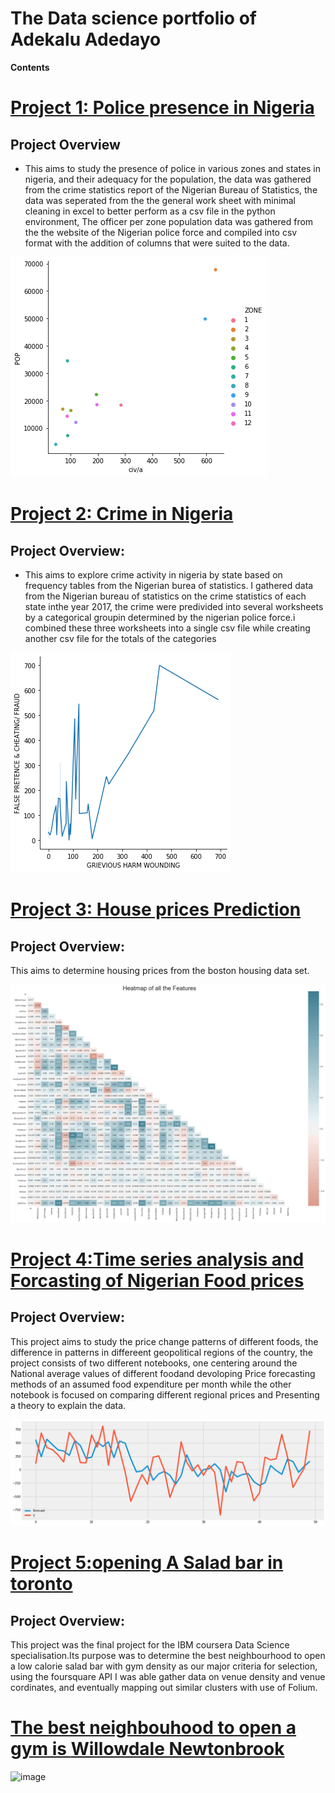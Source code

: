 
# The Data science portfolio of Adekalu Adedayo

**Contents**

# [**Project 1: Police presence in Nigeria**](https://github.com/vervainalthor/Exploring-Nigeria-through-data)

## **Project Overview** 
* This aims to study the presence of police in various zones and states in nigeria, and their adequacy for the population, the data was gathered from the crime statistics report of the Nigerian Bureau of Statistics, the data was seperated from the the general work sheet with minimal cleaning in excel to better perform as a csv file in the python environment, The officer per zone population data was gathered from the the website of the Nigerian police force and compiled into csv format with the addition of columns that were suited to the data.

<img src ="images/police%20image.png"/>


# [**Project 2: Crime in Nigeria**](https://github.com/vervainalthor/Exploring-Nigeria-through-data)

## **Project Overview:**
* This aims to explore crime activity in nigeria by state based on frequency tables from the Nigerian burea of statistics. I gathered data from the Nigerian bureau of statistics on the crime statistics of each state inthe year 2017, the crime were predivided into several worksheets by a categorical groupin determined by the nigerian police force.i combined these three worksheets into a single csv file while creating another csv file for the totals of the categories

<img src ="images/crime%20image.png"/>


# [**Project 3: House prices Prediction**](https://github.com/vervainalthor/Learning-data-science/blob/master/My%20take%20on%20housing%20price%20regression.ipynb)
## **Project Overview:**
This aims to determine housing prices from the boston housing data set.

<img src ="images/heat%20map%20regression.png"/>


# [**Project 4:Time series analysis and Forcasting of Nigerian Food prices**](https://github.com/vervainalthor/Exploring-Nigeria-through-data/tree/master/Timeseries%20Aanalysis%20of%20Food%20prices)
##  **Project Overview:**
This project aims to study the price change patterns of different foods, the difference in patterns in differeent geopolitical regions of the country, the project consists of two different notebooks, one centering around the National average values of different foodand devoloping Price forecasting methods of an assumed food expenditure per month while the other notebook is focused on comparing different regional prices and Presenting a theory to explain the data.

<img src ="images/time%20series.png"/>

# [**Project 5:opening A Salad bar in toronto**](https://github.com/vervainalthor/Coursera_capstone/blob/master/Battle_of_the_neighbourhood_opening_a_salad_bar_in_Toronto_FINAL.ipynb)
##  **Project Overview:**
This project was the final project for the IBM coursera Data Science specialisation.Its purpose was to determine the best neighbourhood to open a low calorie salad bar with gym density as our major criteria for selection, using the foursquare API I was able gather data on venue density and venue cordinates, and eventually mapping out similar clusters with use of Folium. 
# [The best neighbouhood to open a gym is **Willowdale Newtonbrook**](https://github.com/vervainalthor/Coursera_capstone/blob/master/OPENING%20A%20LOW%20SALAD%20BAR%20IN%20TORONTO.pdf)

![image](https://user-images.githubusercontent.com/64810658/116211153-72734c80-a73b-11eb-8555-f634263565b8.png)
